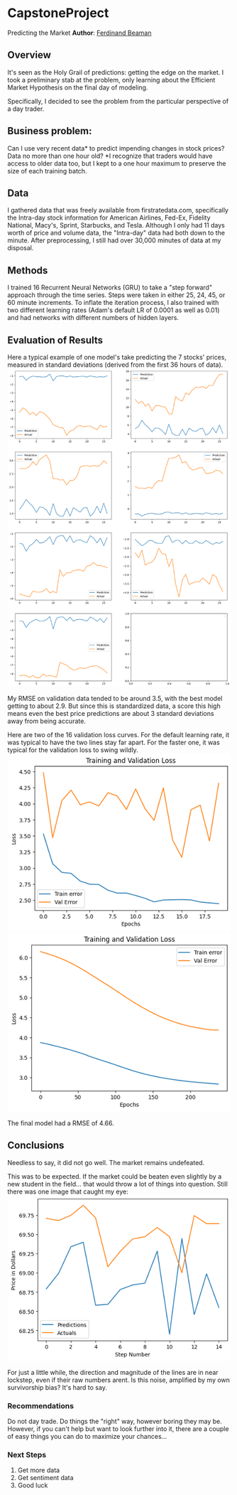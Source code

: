 # CapstoneProject
Predicting the Market
**Author**: [Ferdinand Beaman](mailto:ferdinand.beaman@gmail.com)

## Overview
It's seen as the Holy Grail of predictions: getting the edge on the market.
I took a preliminary stab at the problem, only learning about the Efficient Market Hypothesis on the final day of modeling.

Specifically, I decided to see the problem from the particular perspective of a day trader.

## Business problem: 
Can I use very recent data* to predict impending changes in stock prices? Data no more than one hour old?
*I recognize that traders would have access to older data too, but I kept to a one hour maximum to preserve the size of each training batch.

## Data
I gathered data that was freely available from firstratedata.com, specifically the Intra-day stock information for American Airlines, Fed-Ex, Fidelity National, Macy's, Sprint, Starbucks, and Tesla.
Although I only had 11 days worth of price and volume data, the "Intra-day" data had both down to the minute. After preprocessing, I still had over 30,000 minutes of data at my disposal.

## Methods
I trained 16 Recurrent Neural Networks (GRU) to take a "step forward" approach through the time series. Steps were taken in either 25, 24, 45, or 60 minute increments. To inflate the iteration process, I also trained with two different learning rates (Adam's default LR of 0.0001 as well as 0.01) and had networks with different numbers of hidden layers.

## Evaluation of Results
Here a typical example of one model's take predicting the 7 stocks' prices, measured in standard deviations (derived from the first 36 hours of data).
![img](./Images/Bad_image)

My RMSE on validation data tended to be around 3.5, with the best model getting to about 2.9. But since this is standardized data, a score this high means even the best price predictions are about 3 standard deviations away from being accurate.

Here are two of the 16 validation loss curves. For the default learning rate, it was typical to have the two lines stay far apart. For the faster one, it was typical for the validation loss to swing wildly.
![img](./Images/terrible_loss)
![img](./Images/terrible_twos)

The final model had a RMSE of 4.66.

## Conclusions
Needless to say, it did not go well. The market remains undefeated.

This was to be expected. If the market could be beaten even slightly by a new student in the field... that would throw a lot of things into question. 
Still there was one image that caught my eye:
![img](./Images/Hopeful_image)

For just a little while, the direction and magnitude of the lines are in near lockstep, even if their raw numbers arent. Is this noise, amplified by my own survivorship bias? It's hard to say.


### Recommendations
Do not day trade. Do things the "right" way, however boring they may be.
However, if you can't help but want to look further into it, there are a couple of easy things you can do to maximize your chances...

### Next Steps
1) Get more data
2) Get sentiment data
3) Good luck
